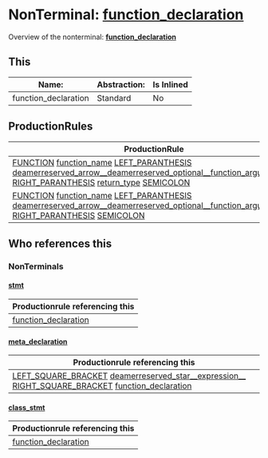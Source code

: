 # NonTerminal: **[function_declaration](./function_declaration.md)**

Overview of the nonterminal: **[function_declaration](./function_declaration.md)**



## This

| Name:                | Abstraction:    | Is Inlined |
| -------------------- | --------------- | ---------- |
| function_declaration | Standard | No |



## ProductionRules

| ProductionRule |
| ---- |
| [FUNCTION](./../Lexicon/FUNCTION.md) [function_name](./function_name.md) [LEFT_PARANTHESIS](./../Lexicon/LEFT_PARANTHESIS.md) [deamerreserved_arrow__deamerreserved_optional__function_argument____](./deamerreserved_arrow__deamerreserved_optional__function_argument____.md) [RIGHT_PARANTHESIS](./../Lexicon/RIGHT_PARANTHESIS.md) [return_type](./return_type.md) [SEMICOLON](./../Lexicon/SEMICOLON.md)  |
| [FUNCTION](./../Lexicon/FUNCTION.md) [function_name](./function_name.md) [LEFT_PARANTHESIS](./../Lexicon/LEFT_PARANTHESIS.md) [deamerreserved_arrow__deamerreserved_optional__function_argument____](./deamerreserved_arrow__deamerreserved_optional__function_argument____.md) [RIGHT_PARANTHESIS](./../Lexicon/RIGHT_PARANTHESIS.md) [SEMICOLON](./../Lexicon/SEMICOLON.md)  |




## Who references this

### NonTerminals


#### [stmt](./../Grammar/stmt.md)

| Productionrule referencing this                      |
| ---------------------------------------------------- |
| [function_declaration](./function_declaration.md)  |


#### [meta_declaration](./../Grammar/meta_declaration.md)

| Productionrule referencing this                      |
| ---------------------------------------------------- |
| [LEFT_SQUARE_BRACKET](./../Lexicon/LEFT_SQUARE_BRACKET.md) [deamerreserved_star__expression__](./deamerreserved_star__expression__.md) [RIGHT_SQUARE_BRACKET](./../Lexicon/RIGHT_SQUARE_BRACKET.md) [function_declaration](./function_declaration.md)  |


#### [class_stmt](./../Grammar/class_stmt.md)

| Productionrule referencing this                      |
| ---------------------------------------------------- |
| [function_declaration](./function_declaration.md)  |



